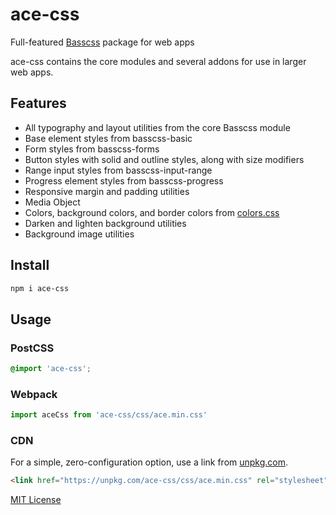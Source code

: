 
# ace-css

Full-featured [Basscss](http://basscss.com) package for web apps

ace-css contains the core modules and several addons for use in larger web apps.

## Features

- All typography and layout utilities from the core Basscss module
- Base element styles from basscss-basic
- Form styles from basscss-forms
- Button styles with solid and outline styles, along with size modifiers
- Range input styles from basscss-input-range
- Progress element styles from basscss-progress
- Responsive margin and padding utilities
- Media Object
- Colors, background colors, and border colors from [colors.css](http://clrs.cc)
- Darken and lighten background utilities
- Background image utilities

## Install

```sh
npm i ace-css
```

## Usage

### PostCSS

```css
@import 'ace-css';
```

### Webpack

```js
import aceCss from 'ace-css/css/ace.min.css'
```

### CDN

For a simple, zero-configuration option, use a link from [unpkg.com](https://unpkg.com/ace-css/css/ace.min.css).

```html
<link href="https://unpkg.com/ace-css/css/ace.min.css" rel="stylesheet">
```

[MIT License](LICENSE.md)
